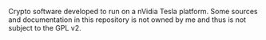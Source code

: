 Crypto software developed to run on a nVidia Tesla platform.  Some sources and documentation in this repository is not owned by me and thus is not subject to the GPL v2.
